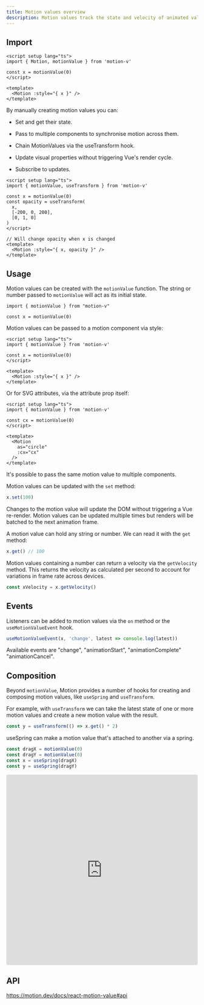 ```yaml
---
title: Motion values overview
description: Motion values track the state and velocity of animated values.They are composable, signal-like values that are performant because Motion can render them with its optimised DOM renderer.Usually, these are created automatically by motion components. But for advanced use cases, it's possible to create them manually.
---
```


## Import

```vue
<script setup lang="ts">
import { Motion, motionValue } from 'motion-v'

const x = motionValue(0)
</script>

<template>
  <Motion :style="{ x }" />
</template>
```

By manually creating motion values you can:

- Set and get their state.

- Pass to multiple components to synchronise motion across them.

- Chain MotionValues via the useTransform hook.

- Update visual properties without triggering Vue's render cycle.

- Subscribe to updates.

```vue
<script setup lang="ts">
import { motionValue, useTransform } from 'motion-v'

const x = motionValue(0)
const opacity = useTransform(
  x,
  [-200, 0, 200],
  [0, 1, 0]
)
</script>

// Will change opacity when x is changed
<template>
  <Motion :style="{ x, opacity }" />
</template>
```

## Usage

 Motion values can be created with the `motionValue` function. The string or number passed to `motionValue` will act as its initial state.

```
import { motionValue } from "motion-v"

const x = motionValue(0)
```

Motion values can be passed to a motion component via style:

```vue
<script setup lang="ts">
import { motionValue } from 'motion-v'

const x = motionValue(0)
</script>

<template>
  <Motion :style="{ x }" />
</template>
```

Or for SVG attributes, via the attribute prop itself:

```vue
<script setup lang="ts">
import { motionValue } from 'motion-v'

const cx = motionValue(0)
</script>

<template>
  <Motion
    as="circle"
    :cx="cx"
  />
</template>
```

It's possible to pass the same motion value to multiple components.

Motion values can be updated with the `set` method:

```ts
x.set(100)
```

Changes to the motion value will update the DOM without triggering a Vue re-render. Motion values can be updated multiple times but renders will be batched to the next animation frame.

A motion value can hold any string or number. We can read it with the `get` method:

```ts
x.get() // 100
```

Motion values containing a number can return a velocity via the `getVelocity` method. This returns the velocity as calculated per second to account for variations in frame rate across devices.

```ts
const xVelocity = x.getVelocity()
```
## Events

Listeners can be added to motion values via the `on` method or the `useMotionValueEvent` hook.

```ts
useMotionValueEvent(x, 'change', latest => console.log(latest))
```

Available events are "change", "animationStart", "animationComplete" "animationCancel".

## Composition

Beyond `motionValue`, Motion provides a number of hooks for creating and composing motion values, like `useSpring` and `useTransform`.

For example, with `useTransform` we can take the latest state of one or more motion values and create a new motion value with the result.

```ts
const y = useTransform(() => x.get() * 2)
```

useSpring can make a motion value that's attached to another via a spring.

```ts
const dragX = motionValue(0)
const dragY = motionValue(0)
const x = useSpring(dragX)
const y = useSpring(dragY)
```
<iframe src="https://stackblitz.com/edit/vitejs-vite-v8ot1e?ctl=1&embed=1&file=src%2FApp.vue&hideExplorer=1"
     style="width:100%; height: 500px; border:0; border-radius: 4px; overflow:hidden;"
     title="motion-use-spring"
    allow="accelerometer; ambient-light-sensor; camera; encrypted-media; geolocation; gyroscope; hid; microphone; midi; payment; usb; vr; xr-spatial-tracking"
     sandbox="allow-forms allow-modals allow-popups allow-presentation allow-same-origin allow-scripts allow-downloads allow-pointer-lock"
   ></iframe>

## API

https://motion.dev/docs/react-motion-value#api
